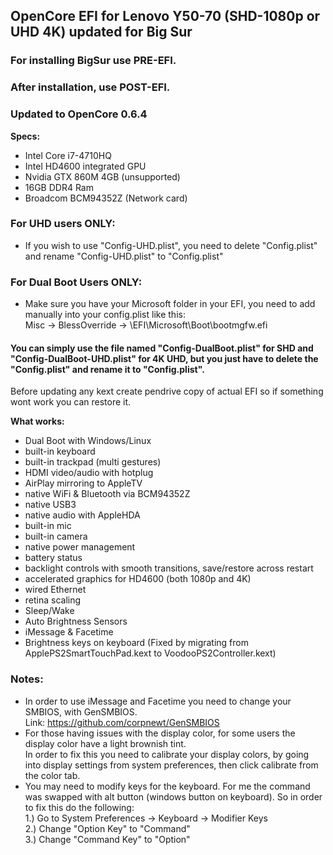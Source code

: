 ## OpenCore EFI for Lenovo Y50-70 (SHD-1080p or UHD 4K) updated for Big Sur

### For installing BigSur use PRE-EFI.
### After installation, use POST-EFI.



### Updated to OpenCore 0.6.4

**Specs:**
  - Intel Core i7-4710HQ
  - Intel HD4600 integrated GPU
  - Nvidia GTX 860M 4GB (unsupported)
  - 16GB DDR4 Ram
  - Broadcom BCM94352Z (Network card)
  
  
  ### For UHD users ONLY:
  - If you wish to use "Config-UHD.plist", you need to delete "Config.plist" and rename "Config-UHD.plist" to "Config.plist"
  
  
  ### For Dual Boot Users ONLY:
 - Make sure you have your Microsoft folder in your EFI, you need to add manually into your config.plist like this: <br>
  Misc -> BlessOverride -> \EFI\Microsoft\Boot\bootmgfw.efi <br>
  
  #### You can simply use the file named "Config-DualBoot.plist" for SHD and "Config-DualBoot-UHD.plist" for 4K UHD, but you just have to delete the "Config.plist" and rename it to "Config.plist".
  
 
 Before updating any kext create pendrive copy of actual EFI so if something wont
 work you can restore it.
 
 **What works:**
 
 - Dual Boot with Windows/Linux
 - built-in keyboard
 - built-in trackpad (multi gestures)
 - HDMI video/audio with hotplug
 - AirPlay mirroring to AppleTV
 - native WiFi & Bluetooth via BCM94352Z
 - native USB3
 - native audio with AppleHDA
 - built-in mic
 - built-in camera
 - native power management
 - battery status
 - backlight controls with smooth transitions, save/restore across restart
 - accelerated graphics for HD4600 (both 1080p and 4K)
 - wired Ethernet
 - retina scaling
 - Sleep/Wake
 - Auto Brightness Sensors
 - iMessage & Facetime
 - Brightness keys on keyboard (Fixed by migrating from ApplePS2SmartTouchPad.kext to VoodooPS2Controller.kext)
 
 
 


### Notes: 
- In order to use iMessage and Facetime you need to change your SMBIOS, with GenSMBIOS.<br>
Link: https://github.com/corpnewt/GenSMBIOS <br>
- For those having issues with the display color, for some users the display color have a light brownish tint. <br>
In order to fix this you need to calibrate your display colors, by going into display settings from system preferences, then click calibrate from the color tab. <br>
- You may need to modify keys for the keyboard. For me the command was swapped with alt button (windows button on keyboard). So in order to fix this do the following: <br>
  1.) Go to System Preferences -> Keyboard -> Modifier Keys <br>
  2.) Change "Option Key" to "Command" <br>
  3.) Change  "Command Key" to "Option" <br>

